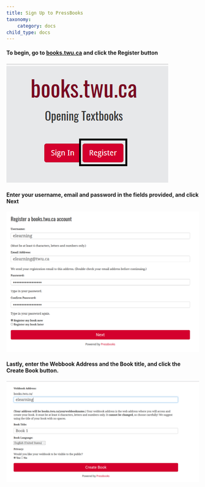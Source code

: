 ```yaml
---
title: Sign Up to PressBooks
taxonomy:
    category: docs
child_type: docs
---
```


#### To begin, go to [books.twu.ca](books.twu.ca) and click the **Register** button

![](pressbooks-signin.PNG)

#### Enter your username, email and password in the fields provided, and click **Next**

![](pressbooks-user-info.PNG)

#### Lastly, enter the Webbook Address and the Book title, and click the **Create Book** button.

![](create-pressbook.PNG)
